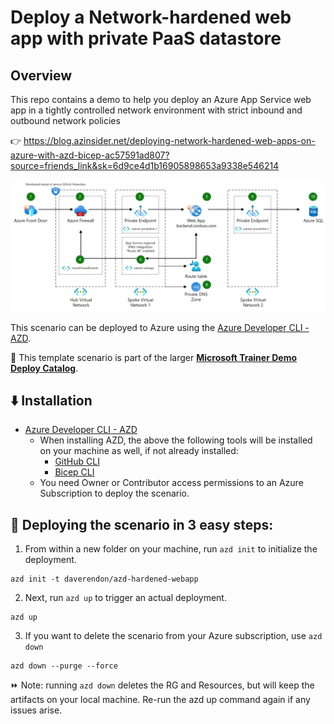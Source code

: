 # Deploy a Network-hardened web app with private PaaS datastore

## Overview

This repo contains a demo to help you deploy an Azure App Service web app in a tightly controlled network environment with strict inbound and outbound network policies

👉 https://blog.azinsider.net/deploying-network-hardened-web-apps-on-azure-with-azd-bicep-ac57591ad807?source=friends_link&sk=6d9ce4d1b16905898653a9338e546214


![Solution Architecture Diagram](https://raw.githubusercontent.com/daverendon/azd-hardened-webapp/refs/heads/main/demoguide/azd-hardened-webapp-diagram.png)


This scenario can be deployed to Azure using the [Azure Developer CLI - AZD](https://learn.microsoft.com/en-us/azure/developer/azure-developer-cli/overview?WT.mc_id=AZ-MVP-5000671). 

💪 This template scenario is part of the larger **[Microsoft Trainer Demo Deploy Catalog](https://aka.ms/trainer-demo-deploy/?WT.mc_id=AZ-MVP-5000671)**.


## ⬇️ Installation
- [Azure Developer CLI - AZD](https://learn.microsoft.com/en-us/azure/developer/azure-developer-cli/install-azd?WT.mc_id=AZ-MVP-5000671)
    - When installing AZD, the above the following tools will be installed on your machine as well, if not already installed:
        - [GitHub CLI](https://cli.github.com?WT.mc_id=AZ-MVP-5000671)
        - [Bicep CLI](https://learn.microsoft.com/en-us/azure/azure-resource-manager/bicep/install?WT.mc_id=AZ-MVP-5000671)
    - You need Owner or Contributor access permissions to an Azure Subscription to  deploy the scenario.

## 🚀 Deploying the scenario in 3 easy steps:

1. From within a new folder on your machine, run `azd init` to initialize the deployment.
```
azd init -t daverendon/azd-hardened-webapp
```
2. Next, run `azd up` to trigger an actual deployment.
```
azd up
```
3. If you want to delete the scenario from your Azure subscription, use `azd down`
```
azd down --purge --force
```

⏩ Note: running `azd down` deletes the RG and Resources, but will keep the artifacts on your local machine. Re-run the azd up command again if any issues arise.


